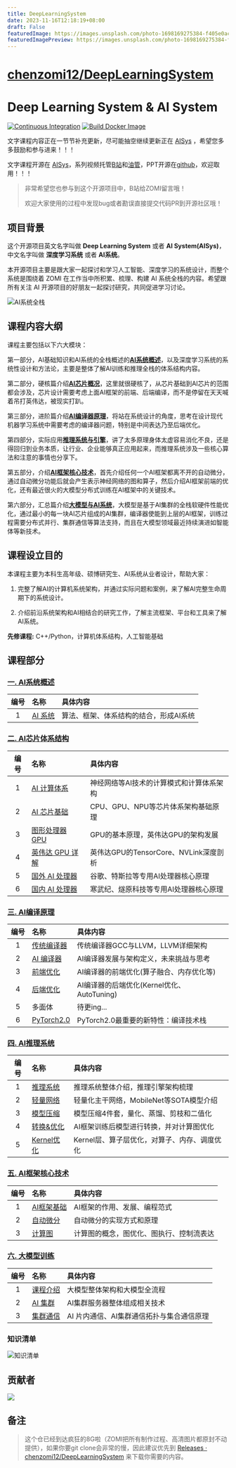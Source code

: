 ```yaml
---
title: DeepLearningSystem
date: 2023-11-16T12:18:19+08:00
draft: False
featuredImage: https://images.unsplash.com/photo-1698169275384-f405e0acc8d3?ixid=M3w0NjAwMjJ8MHwxfHJhbmRvbXx8fHx8fHx8fDE3MDAxMDgxNDR8&ixlib=rb-4.0.3
featuredImagePreview: https://images.unsplash.com/photo-1698169275384-f405e0acc8d3?ixid=M3w0NjAwMjJ8MHwxfHJhbmRvbXx8fHx8fHx8fDE3MDAxMDgxNDR8&ixlib=rb-4.0.3
---
```


# [chenzomi12/DeepLearningSystem](https://github.com/chenzomi12/DeepLearningSystem)

# Deep Learning System & AI System

[![Continuous Integration](https://github.com/d2l-ai/d2l-en/actions/workflows/ci.yml/badge.svg)](https://github.com/d2l-ai/d2l-en/actions/workflows/ci.yml)
[![Build Docker Image](https://github.com/d2l-ai/d2l-en/actions/workflows/build-docker.yml/badge.svg)](https://github.com/d2l-ai/d2l-en/actions/workflows/build-docker.yml)

文字课程内容正在一节节补充更新，尽可能抽空继续更新正在 [AISys](https://chenzomi12.github.io/) ，希望您多多鼓励和参与进来！！！

文字课程开源在 [AISys](https://chenzomi12.github.io/)，系列视频托管[B站](https://space.bilibili.com/517221395)和[油管](https://www.youtube.com/@zomi6222/videos)，PPT开源在[github](https://github.com/chenzomi12/DeepLearningSystem)，欢迎取用！！！

> 非常希望您也参与到这个开源项目中，B站给ZOMI留言哦！
>
> 欢迎大家使用的过程中发现bug或者勘误直接提交代码PR到开源社区哦！

## 项目背景

这个开源项目英文名字叫做 **Deep Learning System** 或者 **AI System(AISys)**，中文名字叫做 **深度学习系统** 或者 **AI系统**。

本开源项目主要是跟大家一起探讨和学习人工智能、深度学习的系统设计，而整个系统是围绕着 ZOMI 在工作当中所积累、梳理、构建 AI 系统全栈的内容。希望跟所有关注 AI 开源项目的好朋友一起探讨研究，共同促进学习讨论。

![AI系统全栈](images/ai_system.png)

## 课程内容大纲

课程主要包括以下六大模块：

第一部分，AI基础知识和AI系统的全栈概述的<u>**AI系统概述**</u>，以及深度学习系统的系统性设计和方法论，主要是整体了解AI训练和推理全栈的体系结构内容。

第二部分，硬核篇介绍<u>**AI芯片概况**</u>，这里就很硬核了，从芯片基础到AI芯片的范围都会涉及，芯片设计需要考虑上面AI框架的前端、后端编译，而不是停留在天天喊着吊打英伟达，被现实打趴。

第三部分，进阶篇介绍<u>**AI编译器原理**</u>，将站在系统设计的角度，思考在设计现代机器学习系统中需要考虑的编译器问题，特别是中间表达乃至后端优化。

第四部分，实际应用<u>**推理系统与引擎**</u>，讲了太多原理身体太虚容易消化不良，还是得回归到业务本质，让行业、企业能够真正应用起来，而推理系统涉及一些核心算法和注意的事情也分享下。

第五部分，介绍<u>**AI框架核心技术**</u>，首先介绍任何一个AI框架都离不开的自动微分，通过自动微分功能后就会产生表示神经网络的图和算子，然后介绍AI框架前端的优化，还有最近很火的大模型分布式训练在AI框架中的关键技术。

第六部分，汇总篇介绍<u>**大模型与AI系统**</u>，大模型是基于AI集群的全栈软硬件性能优化，通过最小的每一块AI芯片组成的AI集群，编译器使能到上层的AI框架，训练过程需要分布式并行、集群通信等算法支持，而且在大模型领域最近持续演进如智能体等新技术。

## 课程设立目的

本课程主要为本科生高年级、硕博研究生、AI系统从业者设计，帮助大家：

1. 完整了解AI的计算机系统架构，并通过实际问题和案例，来了解AI完整生命周期下的系统设计。

2. 介绍前沿系统架构和AI相结合的研究工作，了解主流框架、平台和工具来了解AI系统。

**先修课程:** C++/Python，计算机体系结构，人工智能基础

## 课程部分

### **[一. AI系统概述](./01Introduction/)**

| 编号  | 名称                                  | 具体内容                        |
|:---:|:----------------------------------- |:--------------------------- |
| 1      | [AI 系统](./01Introduction/) | 算法、框架、体系结构的结合，形成AI系统        |

### **[二. AI芯片体系结构](./02Hardware/)**

| 编号  | 名称                                  | 具体内容                        |
|:---:|:----------------------------------- |:--------------------------- |
| 1      | [AI 计算体系](./02Hardware/01Foundation/) | 神经网络等AI技术的计算模式和计算体系架构        |
| 2      | [AI 芯片基础](./02Hardware/02ChipBase/)   | CPU、GPU、NPU等芯片体系架构基础原理       |
| 3      | [图形处理器 GPU](./02Hardware/03GPUBase/)  | GPU的基本原理，英伟达GPU的架构发展         |
| 4      | [英伟达 GPU 详解](./02Hardware/04NVIDIA/) | 英伟达GPU的TensorCore、NVLink深度剖析 |
| 5      | [国外 AI 处理器](./02Hardware/05Abroad/)   | 谷歌、特斯拉等专用AI处理器核心原理        |
| 6      | [国内 AI 处理器](./02Hardware/06Domestic/)   | 寒武纪、燧原科技等专用AI处理器核心原理        |

### **[三. AI编译原理](./03Compiler/)**

| 编号  | 名称                                  | 具体内容                        |
|:---:|:----------------------------------- |:--------------------------- |
| 1      | [传统编译器](./03Compiler/01Tradition/)    | 传统编译器GCC与LLVM，LLVM详细架构          |
| 2      | [AI 编译器](./03Compiler/02AICompiler/)  | AI编译器发展与架构定义，未来挑战与思考            |
| 3      | [前端优化](./03Compiler/03Frontend/)      | AI编译器的前端优化(算子融合、内存优化等)          |
| 4      | [后端优化](./03Compiler/04Backend/)       | AI编译器的后端优化(Kernel优化、AutoTuning) |
| 5      | 多面体                                 | 待更ing...                        |
| 6      | [PyTorch2.0](./03Compiler/06PyTorch/) | PyTorch2.0最重要的新特性：编译技术栈         |

### **[四. AI推理系统](./04Inference/)**

| 编号  | 名称                                  | 具体内容                        |
|:---:|:----------------------------------- |:--------------------------- |
| 1      | [推理系统](./04Inference/01Inference/)  | 推理系统整体介绍，推理引擎架构梳理          |
| 2      | [轻量网络](./04Inference/02Mobilenet/)  | 轻量化主干网络，MobileNet等SOTA模型介绍 |
| 3      | [模型压缩](./04Inference/03Slim/)       | 模型压缩4件套，量化、蒸馏、剪枝和二值化       |
| 4      | [转换&优化](./04Inference/04Converter/) | AI框架训练后模型进行转换，并对计算图优化      |
| 5      | [Kernel优化](./04Inference/05Kernel/) | Kernel层、算子层优化，对算子、内存、调度优化  |

### **[五. AI框架核心技术](./05Framework/)**

| 编号  | 名称                                  | 具体内容                        |
|:---:|:----------------------------------- |:--------------------------- |
| 1   | [AI框架基础](./05Framework/01Foundation/) | AI框架的作用、发展、编程范式             |
| 2   | [自动微分](./05Framework/02AutoDiff/)     | 自动微分的实现方式和原理                |
| 3   | [计算图](./05Framework/03DataFlow/)      | 计算图的概念，图优化、图执行、控制流表达        |

### **[六. 大模型训练](./06Foundation/)**

| 编号  | 名称                                  | 具体内容                        |
|:---:|:----------------------------------- |:--------------------------- |
| 1   | [课程介绍](./06Foundation/)    | 大模型整体架构和大模型全流程           |
| 2   | [AI 集群](./06Foundation/02AICluster/)    | AI集群服务器整体组成相关技术           |
| 3   | [集群通信](./06Foundation/03Network/)    | AI 片内通信、AI集群通信拓扑与集合通信原理           |

### 知识清单

![知识清单](images/knowledge_list.png)

## 贡献者

<!-- readme: collaborators,contributors -start -->

<a href="https://github.com/chenzomi12/DeepLearningSystem/graphs/contributors">
  <img src="https://contrib.rocks/image?repo=chenzomi12/DeepLearningSystem" />
</a>

<!-- readme: collaborators,contributors -end -->

## 备注

> 这个仓已经到达疯狂的8G啦（ZOMI把所有制作过程、高清图片都原封不动提供），如果你要git clone会非常的慢，因此建议优先到  [Releases · chenzomi12/DeepLearningSystem](https://github.com/chenzomi12/DeepLearningSystem/releases) 来下载你需要的内容。
